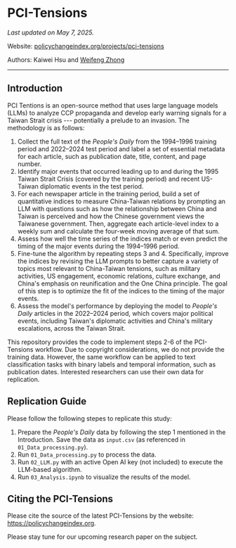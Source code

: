 # PCI-Tensions
_Last updated on May 7, 2025._

Website: [policychangeindex.org/projects/pci-tensions](https://policychangeindex.org/projects/pci-tensions)

Authors: Kaiwei Hsu and [Weifeng Zhong](https://www.weifengzhong.com)

---------------------------------------------

## Introduction

PCI Tentions is an open-source method that uses large language models (LLMs) to analyze CCP propaganda and develop early warning signals for a Taiwan Strait crisis --- potentially a prelude to an invasion. The methodology is as follows:

1. Collect the full text of the _People's Daily_ from the 1994–1996 training period and 2022–2024 test period and label a set of essential metadata for each article, such as publication date, title, content, and page number.
2. Identify major events that occurred leading up to and during the 1995 Taiwan Strait Crisis (covered by the training period) and recent US-Taiwan diplomatic events in the test period.
3. For each newspaper article in the training period, build a set of quantitative indices to measure China-Taiwan relations by prompting an LLM with questions such as how the relationship between China and Taiwan is perceived and how the Chinese government views the Taiwanese government.  Then, aggregate each article-level index to a weekly sum and calculate the four-week moving average of that sum.
4. Assess how well the time series of the indices match or even predict the timing of the major events during the 1994–1996 period.
5. Fine-tune the algorithm by repeating steps 3 and 4. Specifically, improve the indices by revising the LLM prompts to better capture a variety of topics most relevant to China-Taiwan tensions, such as military activities, US engagement, economic relations, culture exchange, and China's emphasis on reunification and the One China principle. The goal of this step is to optimize the fit of the indices to the timing of the major events.
6. Assess the model's performance by deploying the model to _People's Daily_ articles in the 2022–2024 period, which covers major political events, including Taiwan's diplomatic activities and China's military escalations, across the Taiwan Strait.

This repository provides the code to implement steps 2-6 of the PCI-Tensions workflow. Due to copyright considerations, we do not provide the training data. However, the same workflow can be applied to text classification tasks with binary labels and temporal information, such as publication dates. Interested researchers can use their own data for replication.

## Replication Guide

Please follow the following stepes to replicate this study:

1. Prepare the _People's Daily_ data by following the step 1 mentioned in the Introduction. Save the data as `input.csv` (as referenced in `01_Data_processing.py`).
2. Run `01_Data_processing.py` to process the data.
3. Run `02_LLM.py` with an active Open AI key (not included) to execute the LLM-based algorithm.
4. Run `03_Analysis.ipynb` to visualize the results of the model.

## Citing the PCI-Tensions

Please cite the source of the latest PCI-Tensions by the website: https://policychangeindex.org.

Please stay tune for our upcoming research paper on the subject.
